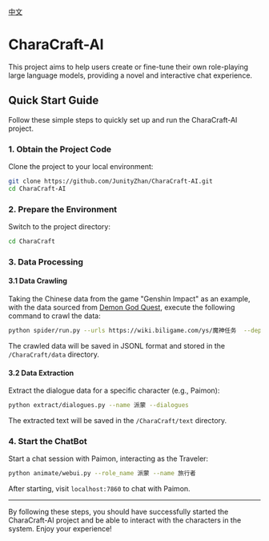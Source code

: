 [中文](README_zh.md)


# CharaCraft-AI

This project aims to help users create or fine-tune their own role-playing large language models, providing a novel and interactive chat experience.

## Quick Start Guide

Follow these simple steps to quickly set up and run the CharaCraft-AI project.

### 1. Obtain the Project Code

Clone the project to your local environment:

```bash
git clone https://github.com/JunityZhan/CharaCraft-AI.git
cd CharaCraft-AI
```

### 2. Prepare the Environment

Switch to the project directory:

```bash
cd CharaCraft
```

### 3. Data Processing

#### 3.1 Data Crawling

Taking the Chinese data from the game "Genshin Impact" as an example, with the data sourced from [Demon God Quest](https://wiki.biligame.com/ys/魔神任务), execute the following command to crawl the data:

```bash
python spider/run.py --urls https://wiki.biligame.com/ys/魔神任务  --depths 1
```

The crawled data will be saved in JSONL format and stored in the `/CharaCraft/data` directory.

#### 3.2 Data Extraction

Extract the dialogue data for a specific character (e.g., Paimon):

```bash
python extract/dialogues.py --name 派蒙 --dialogues
```

The extracted text will be saved in the `/CharaCraft/text` directory.

### 4. Start the ChatBot

Start a chat session with Paimon, interacting as the Traveler:

```bash
python animate/webui.py --role_name 派蒙 --name 旅行者
```

After starting, visit `localhost:7860` to chat with Paimon.

---

By following these steps, you should have successfully started the CharaCraft-AI project and be able to interact with the characters in the system. Enjoy your experience!
